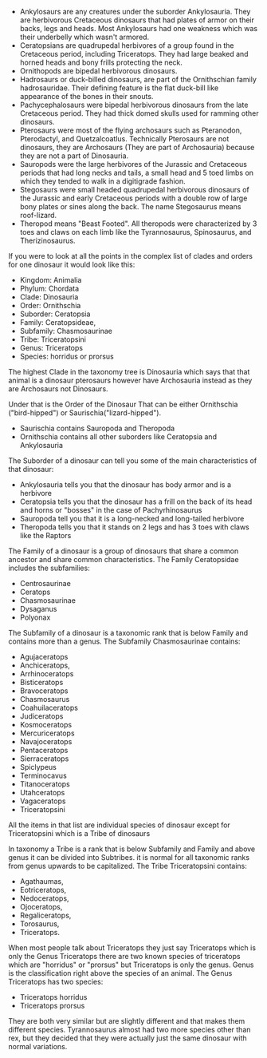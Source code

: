 - Ankylosaurs are any creatures under the suborder Ankylosauria. They are herbivorous Cretaceous dinosaurs that had plates of armor on their backs, legs and heads. Most Ankylosaurs had one weakness which was their underbelly which wasn't armored.
- Ceratopsians are quadrupedal herbivores of a group found in the Cretaceous period, including Triceratops. They had large beaked and horned heads and bony frills protecting the neck.
- Ornithopods are bipedal herbivorous dinosaurs.
- Hadrosaurs or duck-billed dinosaurs, are part of the Ornithschian family hadrosauridae. Their defining feature is the flat duck-bill like appearance of the bones in their snouts.
- Pachycephalosaurs were bipedal herbivorous dinosaurs from the late Cretaceous period. They had thick domed skulls used for ramming other dinosaurs.
- Pterosaurs were most of the flying archosaurs such as Pteranodon, Pterodactyl, and Quetzalcoatlus. Technically Pterosaurs are not dinosaurs, they are Archosaurs (They are part of Archosauria) because they are not a part of Dinosauria.
- Sauropods were the large herbivores of the Jurassic and Cretaceous periods that had long necks and tails, a small head and 5 toed limbs on which they tended to walk in a digitigrade fashion.
- Stegosaurs were small headed quadrupedal herbivorous dinosaurs of the Jurassic and early Cretaceous periods with a double row of large bony plates or sines along the back. The name Stegosaurus means roof-lizard.
- Theropod means "Beast Footed". All theropods were characterized by 3 toes and claws on each limb like the Tyrannosaurus, Spinosaurus, and Therizinosaurus.

If you were to look at all the points in the complex list of clades and orders for one dinosaur it would look like this:

- Kingdom: Animalia
- Phylum: Chordata
- Clade: Dinosauria
- Order: Ornithschia
- Suborder: Ceratopsia
- Family: Ceratopsideae,
- Subfamily: Chasmosaurinae
- Tribe: Triceratopsini
- Genus: Triceratops
- Species: horridus or prorsus


The highest Clade in the taxonomy tree is Dinosauria which says that that animal is a dinosaur pterosaurs however have Archosauria instead
as they are Archosaurs not Dinosaurs.

Under that is the Order of the Dinosaur That can be either Ornithschia ("bird-hipped") or Saurischia("lizard-hipped").
- Saurischia contains Sauropoda and Theropoda
- Ornithschia contains all other suborders like Ceratopsia and Ankylosauria

The Suborder of a dinosaur can tell you some of the main characteristics of that dinosaur:
- Ankylosauria tells you that the dinosaur has body armor and is a herbivore
- Ceratopsia tells you that the dinosaur has a frill on the back of its head and horns or "bosses" in the case of Pachyrhinosaurus
- Sauropoda tell you that it is a long-necked and long-tailed herbivore
- Theropoda tells you that it stands on 2 legs and has 3 toes with claws like the Raptors

The Family of a dinosaur is a group of dinosaurs that share a common ancestor and share common characteristics.
The Family Ceratopsidae includes the subfamilies:
- Centrosaurinae
- Ceratops
- Chasmosaurinae
- Dysaganus
- Polyonax

The Subfamily of a dinosaur is a taxonomic rank that is below Family and contains more than a genus. The Subfamily Chasmosaurinae contains:
- Agujaceratops
- Anchiceratops,
- Arrhinoceratops
- Bisticeratops
- Bravoceratops
- Chasmosaurus
- Coahuilaceratops
- Judiceratops
- Kosmoceratops
- Mercuriceratops
- Navajoceratops
- Pentaceratops
- Sierraceratops
- Spiclypeus
- Terminocavus
- Titanoceratops
- Utahceratops
- Vagaceratops
- Triceratopsini

All the items in that list are individual species of dinosaur except for Triceratopsini which is a Tribe of dinosaurs

In taxonomy a Tribe is a rank that is below Subfamily and Family and above genus it can be divided into Subtribes. it is normal for all taxonomic ranks from genus upwards to be capitalized. The Tribe Triceratopsini contains:
- Agathaumas,
- Eotriceratops,
- Nedoceratops,
- Ojoceratops,
- Regaliceratops,
- Torosaurus,
- Triceratops.

When most people talk about Triceratops they just say Triceratops which is only the Genus Triceratops there are two known species of triceratops which are "horridus" or "prorsus" but Triceratops is only the genus. Genus is the classification right above the species of an animal. The Genus Triceratops has two species:

- Triceratops horridus
- Triceratops prorsus

They are both very similar but are slightly different and that makes them different species.
Tyrannosaurus almost had two more species other than rex, but they decided that they were actually just the same dinosaur with normal variations.
